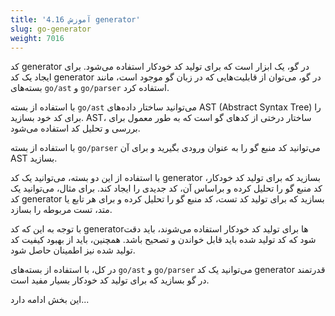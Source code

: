 ```yaml
---
title: '4.16 آموزش generator'
slug: go-generator
weight: 7016
---
```


کد generator در گو، یک ابزار است که برای تولید کد خودکار استفاده می‌شود. برای ایجاد یک کد generator در گو، می‌توان از قابلیت‌هایی که در زبان گو موجود است، مانند بسته‌های `go/ast` و `go/parser` استفاده کرد.

با استفاده از بسته `go/ast` می‌توانید ساختار داده‌های AST (Abstract Syntax Tree) را برای کد خود بسازید. AST، ساختار درختی از کدهای گو است که به طور معمول برای بررسی و تحلیل کد استفاده می‌شود.

با استفاده از بسته `go/parser` می‌توانید کد منبع گو را به عنوان ورودی بگیرید و برای آن AST بسازید.

با استفاده از این دو بسته، می‌توانید یک کد generator بسازید که برای تولید کد خودکار، کد منبع گو را تحلیل کرده و براساس آن، کد جدیدی را ایجاد کند. برای مثال، می‌توانید یک کد generator بسازید که برای تولید کد تست، کد منبع گو را تحلیل کرده و برای هر تابع یا متد، تست مربوطه را بسازد.

با توجه به این که کد generator‌ها برای تولید کد خودکار استفاده می‌شوند، باید دقت شود که کد تولید شده باید قابل خواندن و تصحیح باشد. همچنین، باید از بهبود کیفیت کد تولید شده نیز اطمینان حاصل شود.

در کل، با استفاده از بسته‌های `go/ast` و `go/parser` می‌توانید یک کد generator قدرتمند در گو بسازید که برای تولید کد خودکار بسیار مفید است.

این بخش ادامه دارد...
